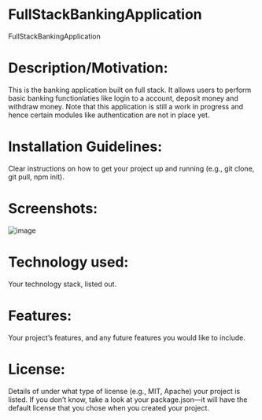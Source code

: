 # FullStackBankingApplication
FullStackBankingApplication

# Description/Motivation: 
This is the banking application built on full stack. It allows users to perform basic banking functionlaties like login to a account, deposit money and withdraw money. Note that this application is still a work in progress and hence certain modules like authentication are not in place yet. 

# Installation Guidelines: 
Clear instructions on how to get your project up and running (e.g., git clone, git pull, npm init).

# Screenshots: 
![image](https://user-images.githubusercontent.com/107161520/217702081-08c4b87b-0874-477f-ba01-2b4054bb175f.png)

# Technology used:
Your technology stack, listed out. 

# Features: 
Your project’s features, and any future features you would like to include.

# License: 
Details of under what type of license (e.g., MIT, Apache) your project is listed. If you don’t know, take a look at your package.json—it will have the default license that you chose when you created your project.
